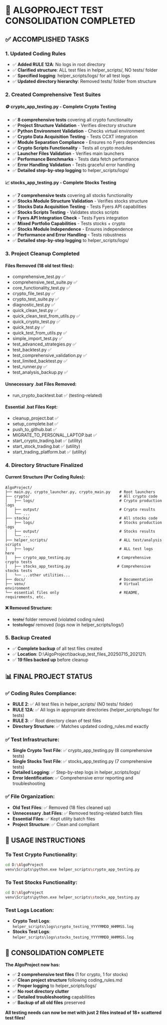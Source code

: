 # 🎯 **ALGOPROJECT TEST CONSOLIDATION COMPLETED**

## ✅ **ACCOMPLISHED TASKS**

### 1. **Updated Coding Rules**
- ✅ **Added RULE 12A**: No logs in root directory  
- ✅ **Clarified structure**: ALL test files in helper_scripts/, NO tests/ folder
- ✅ **Specified logging**: helper_scripts/logs/ for all test logs
- ✅ **Updated directory hierarchy**: Removed tests/ folder from structure

### 2. **Created Comprehensive Test Suites**

#### **🪙 crypto_app_testing.py - Complete Crypto Testing**
- ✅ **8 comprehensive tests** covering all crypto functionality
- ✅ **Project Structure Validation** - Verifies directory structure
- ✅ **Python Environment Validation** - Checks virtual environment
- ✅ **Crypto Data Acquisition Testing** - Tests CCXT integration 
- ✅ **Module Separation Compliance** - Ensures no Fyers dependencies
- ✅ **Crypto Scripts Functionality** - Tests all crypto modules
- ✅ **Launcher Files Validation** - Verifies main launchers
- ✅ **Performance Benchmarks** - Tests data fetch performance
- ✅ **Error Handling Validation** - Tests graceful error handling
- ✅ **Detailed step-by-step logging** to helper_scripts/logs/

#### **📈 stocks_app_testing.py - Complete Stocks Testing**
- ✅ **7 comprehensive tests** covering all stocks functionality
- ✅ **Stocks Module Structure Validation** - Verifies stocks structure
- ✅ **Stocks Data Acquisition Testing** - Tests Fyers API capabilities
- ✅ **Stocks Scripts Testing** - Validates stocks scripts
- ✅ **Fyers API Integration Check** - Tests Fyers integration
- ✅ **Mixed Portfolio Capabilities** - Tests stocks + crypto
- ✅ **Stocks Module Independence** - Ensures independence
- ✅ **Performance and Error Handling** - Tests robustness
- ✅ **Detailed step-by-step logging** to helper_scripts/logs/

### 3. **Project Cleanup Completed**

#### **Files Removed (18 old test files):**
- comprehensive_test.py ✅
- comprehensive_test_suite.py ✅
- core_functionality_test.py ✅
- crypto_file_test.py ✅
- crypto_test_suite.py ✅
- diagnostic_test.py ✅
- quick_clean_test.py ✅
- quick_clean_test_from_utils.py ✅
- quick_crypto_test.py ✅
- quick_test.py ✅
- quick_test_from_utils.py ✅
- simple_import_test.py ✅
- test_advanced_strategies.py ✅
- test_backtest.py ✅
- test_comprehensive_validation.py ✅
- test_limited_backtest.py ✅
- test_runner.py ✅
- test_analysis_backup.py ✅

#### **Unnecessary .bat Files Removed:**
- run_crypto_backtest.bat ✅ (testing-related)

#### **Essential .bat Files Kept:**
- cleanup_project.bat ✅
- setup_complete.bat ✅  
- push_to_github.bat ✅
- MIGRATE_TO_PERSONAL_LAPTOP.bat ✅
- start_crypto_trading.bat ✅ (utility)
- start_stock_trading.bat ✅ (utility)
- start_trading_platform.bat ✅ (utility)

### 4. **Directory Structure Finalized**

#### **Current Structure (Per Coding Rules):**
```
AlgoProject/
├── main.py, crypto_launcher.py, crypto_main.py    # Root launchers
├── crypto/                                        # All crypto code
│   ├── logs/                                      # Crypto production logs
│   ├── output/                                    # Crypto results
│   └── ...
├── stocks/                                        # All stocks code  
│   ├── logs/                                      # Stocks production logs
│   ├── output/                                    # Stocks results
│   └── ...
├── helper_scripts/                                # ALL test/analysis scripts
│   ├── logs/                                      # ALL test logs here
│   ├── crypto_app_testing.py                     # Comprehensive crypto tests
│   ├── stocks_app_testing.py                     # Comprehensive stocks tests
│   └── ...other utilities...
├── docs/                                          # Documentation
├── venv/                                          # Virtual environment
└── essential files only                           # README, requirements, etc.
```

#### **❌ Removed Structure:**
- ~~tests/~~ folder removed (violated coding rules)
- ~~tests/logs/~~ removed (logs now in helper_scripts/logs/)

### 5. **Backup Created**
- ✅ **Complete backup** of all test files created
- ✅ **Location**: D:\AlgoProject\backup_test_files_20250715_202121\
- ✅ **19 files backed up** before cleanup

## 📊 **FINAL PROJECT STATUS**

### **✅ Coding Rules Compliance:**
- **RULE 2**: ✅ All test files in helper_scripts/ (NO tests/ folder)
- **RULE 12A**: ✅ All logs in appropriate directories (helper_scripts/logs/ for tests)
- **RULE 3**: ✅ Root directory clean of test files
- **Directory Structure**: ✅ Matches updated coding_rules.md exactly

### **✅ Test Infrastructure:**
- **Single Crypto Test File**: ✅ crypto_app_testing.py (8 comprehensive tests)
- **Single Stocks Test File**: ✅ stocks_app_testing.py (7 comprehensive tests)
- **Detailed Logging**: ✅ Step-by-step logs in helper_scripts/logs/
- **Error Identification**: ✅ Comprehensive error reporting and troubleshooting

### **✅ File Organization:**
- **Old Test Files**: ✅ Removed (18 files cleaned up)
- **Unnecessary .bat Files**: ✅ Removed testing-related batch files
- **Essential Files**: ✅ Kept utility batch files
- **Project Structure**: ✅ Clean and compliant

## 🚀 **USAGE INSTRUCTIONS**

### **To Test Crypto Functionality:**
```bash
cd D:\AlgoProject
venv\Scripts\python.exe helper_scripts\crypto_app_testing.py
```

### **To Test Stocks Functionality:**
```bash
cd D:\AlgoProject  
venv\Scripts\python.exe helper_scripts\stocks_app_testing.py
```

### **Test Logs Location:**
- **Crypto Test Logs**: `helper_scripts\logs\crypto_testing_YYYYMMDD_HHMMSS.log`
- **Stocks Test Logs**: `helper_scripts\logs\stocks_testing_YYYYMMDD_HHMMSS.log`

## 🎉 **CONSOLIDATION COMPLETE**

**The AlgoProject now has:**
- ✅ **2 comprehensive test files** (1 for crypto, 1 for stocks)
- ✅ **Clean project structure** following coding_rules.md
- ✅ **Proper logging** to helper_scripts/logs/
- ✅ **No root directory clutter** 
- ✅ **Detailed troubleshooting** capabilities
- ✅ **Backup of all old files** preserved

**All testing needs can now be met with just 2 files instead of 18+ scattered test files!**
